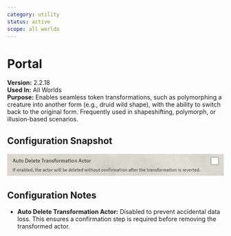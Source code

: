 ```yaml
---
category: utility
status: active
scope: all worlds
---
```


# Portal

**Version:** 2.2.18  
**Used In:** All Worlds  
**Purpose:** Enables seamless token transformations, such as polymorphing a creature into another form (e.g., druid wild shape), with the ability to switch back to the original form. Frequently used in shapeshifting, polymorph, or illusion-based scenarios.

## Configuration Snapshot

![Portal Settings v2.2.18](./Portal-v2.2.18.png)

## Configuration Notes

- **Auto Delete Transformation Actor:** Disabled to prevent accidental data loss. This ensures a confirmation step is required before removing the transformed actor.
